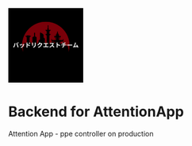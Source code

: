 <img src="Logo.png" width="30%" alt=""/>

# Backend for AttentionApp

Attention App - ppe controller on production
